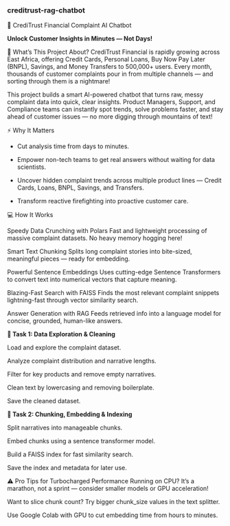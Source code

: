### creditrust-rag-chatbot

🚀 CrediTrust Financial Complaint AI Chatbot

**Unlock Customer Insights in Minutes — Not Days!**

🎯 What’s This Project About?
CrediTrust Financial is rapidly growing across East Africa, offering Credit Cards, Personal Loans, Buy Now Pay Later (BNPL), Savings, and Money Transfers to 500,000+ users. Every month, thousands of customer complaints pour in from multiple channels — and sorting through them is a nightmare!

This project builds a smart AI-powered chatbot that turns raw, messy complaint data into quick, clear insights. Product Managers, Support, and Compliance teams can instantly spot trends, solve problems faster, and stay ahead of customer issues — no more digging through mountains of text!

⚡ Why It Matters

- Cut analysis time from days to minutes.

- Empower non-tech teams to get real answers without waiting for data scientists.

- Uncover hidden complaint trends across multiple product lines — Credit Cards, Loans, BNPL, Savings, and Transfers.

- Transform reactive firefighting into proactive customer care.

💻 How It Works 

Speedy Data Crunching with Polars
Fast and lightweight processing of massive complaint datasets. No heavy memory hogging here!

Smart Text Chunking
Splits long complaint stories into bite-sized, meaningful pieces — ready for embedding.

Powerful Sentence Embeddings
Uses cutting-edge Sentence Transformers to convert text into numerical vectors that capture meaning.

Blazing-Fast Search with FAISS
Finds the most relevant complaint snippets lightning-fast through vector similarity search.

Answer Generation with RAG
Feeds retrieved info into a language model for concise, grounded, human-like answers.

**📝 Task 1: Data Exploration & Cleaning**

Load and explore the complaint dataset.

Analyze complaint distribution and narrative lengths.

Filter for key products and remove empty narratives.

Clean text by lowercasing and removing boilerplate.

Save the cleaned dataset.

**🚀 Task 2: Chunking, Embedding & Indexing**

Split narratives into manageable chunks.

Embed chunks using a sentence transformer model.

Build a FAISS index for fast similarity search.

Save the index and metadata for later use.

⚠️ Pro Tips for Turbocharged Performance
Running on CPU? It’s a marathon, not a sprint — consider smaller models or GPU acceleration!

Want to slice chunk count? Try bigger chunk_size values in the text splitter.

Use Google Colab with GPU to cut embedding time from hours to minutes.




